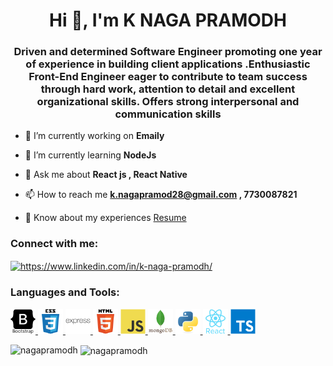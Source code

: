 <h1 align="center">Hi 👋, I'm K NAGA PRAMODH</h1>
<h3 align="center">Driven and determined Software Engineer promoting one year of experience in building client applications .Enthusiastic Front-End Engineer eager to contribute to team success through hard work, attention to detail and excellent organizational skills. Offers strong interpersonal and communication skills</h3>

- 🔭 I’m currently working on **Emaily**

- 🌱 I’m currently learning **NodeJs**

- 💬 Ask me about **React js , React Native**

- 📫 How to reach me **k.nagapramod28@gmail.com , 7730087821**

- 📄 Know about my experiences [Resume](https://profile.indeed.com/p/knagap-0q8x0kf)

<h3 align="left">Connect with me:</h3>
<p align="left">
<a href="https://linkedin.com/in/https://www.linkedin.com/in/k-naga-pramodh/" target="blank"><img align="center" src="https://raw.githubusercontent.com/rahuldkjain/github-profile-readme-generator/master/src/images/icons/Social/linked-in-alt.svg" alt="https://www.linkedin.com/in/k-naga-pramodh/" height="30" width="40" /></a>
</p>

<h3 align="left">Languages and Tools:</h3>
<p align="left"> <a href="https://getbootstrap.com" target="_blank" rel="noreferrer"> <img src="https://raw.githubusercontent.com/devicons/devicon/master/icons/bootstrap/bootstrap-plain-wordmark.svg" alt="bootstrap" width="40" height="40"/> </a> <a href="https://www.w3schools.com/css/" target="_blank" rel="noreferrer"> <img src="https://raw.githubusercontent.com/devicons/devicon/master/icons/css3/css3-original-wordmark.svg" alt="css3" width="40" height="40"/> </a> <a href="https://expressjs.com" target="_blank" rel="noreferrer"> <img src="https://raw.githubusercontent.com/devicons/devicon/master/icons/express/express-original-wordmark.svg" alt="express" width="40" height="40"/> </a> <a href="https://www.w3.org/html/" target="_blank" rel="noreferrer"> <img src="https://raw.githubusercontent.com/devicons/devicon/master/icons/html5/html5-original-wordmark.svg" alt="html5" width="40" height="40"/> </a> <a href="https://developer.mozilla.org/en-US/docs/Web/JavaScript" target="_blank" rel="noreferrer"> <img src="https://raw.githubusercontent.com/devicons/devicon/master/icons/javascript/javascript-original.svg" alt="javascript" width="40" height="40"/> </a> <a href="https://www.mongodb.com/" target="_blank" rel="noreferrer"> <img src="https://raw.githubusercontent.com/devicons/devicon/master/icons/mongodb/mongodb-original-wordmark.svg" alt="mongodb" width="40" height="40"/> </a> <a href="https://www.python.org" target="_blank" rel="noreferrer"> <img src="https://raw.githubusercontent.com/devicons/devicon/master/icons/python/python-original.svg" alt="python" width="40" height="40"/> </a> <a href="https://reactjs.org/" target="_blank" rel="noreferrer"> <img src="https://raw.githubusercontent.com/devicons/devicon/master/icons/react/react-original-wordmark.svg" alt="react" width="40" height="40"/> </a> <a href="https://www.typescriptlang.org/" target="_blank" rel="noreferrer"> <img src="https://raw.githubusercontent.com/devicons/devicon/master/icons/typescript/typescript-original.svg" alt="typescript" width="40" height="40"/> </a> </p>

<p><img align="left" src="https://github-readme-stats.vercel.app/api/top-langs?username=nagapramodh&show_icons=true&locale=en&layout=compact" alt="nagapramodh" /></p>

<p>&nbsp;<img align="center" src="https://github-readme-stats.vercel.app/api?username=nagapramodh&show_icons=true&locale=en" alt="nagapramodh" /></p>
